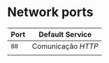 # Network ports

| Port | Default Service    |
| ---- | ------------------ |
| `80` | Comunicação _HTTP_ |
|      |                    |
